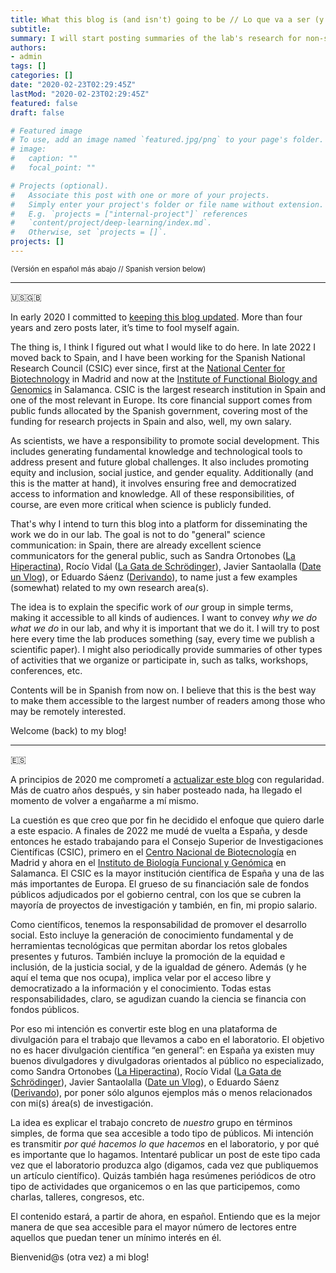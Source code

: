 ```yaml
---
title: What this blog is (and isn't) going to be // Lo que va a ser (y no va a ser) este blog
subtitle:
summary: I will start posting summaries of the lab's research for non-specialized readers (in Spanish).
authors:
- admin
tags: []
categories: []
date: "2020-02-23T02:29:45Z"
lastMod: "2020-02-23T02:29:45Z"
featured: false
draft: false

# Featured image
# To use, add an image named `featured.jpg/png` to your page's folder. 
# image:
#   caption: ""
#   focal_point: ""

# Projects (optional).
#   Associate this post with one or more of your projects.
#   Simply enter your project's folder or file name without extension.
#   E.g. `projects = ["internal-project"]` references 
#   `content/project/deep-learning/index.md`.
#   Otherwise, set `projects = []`.
projects: []
---
```


<small>(Versión en español más abajo // Spanish version below)</small>

---

:us::uk:

In early 2020 I committed to [keeping this blog updated](https://jdiazc9.github.io/post/20200123_my-first-blog-entry/). More than four years and zero posts later, it’s time to fool myself again.

The thing is, I think I figured out what I would like to do here. In late 2022 I moved back to Spain, and I have been working for the Spanish National Research Council (CSIC) ever since, first at the [National Center for Biotechnology](http://www.cnb.csic.es/index.php/en) in Madrid and now at the [Institute of Functional Biology and Genomics](https://ibfg.usal-csic.es/index-en.php) in Salamanca. CSIC is the largest research institution in Spain and one of the most relevant in Europe. Its core financial support comes from public funds allocated by the Spanish government, covering most of the funding for research projects in Spain and also, well, my own salary.

As scientists, we have a responsibility to promote social development. This includes generating fundamental knowledge and technological tools to address present and future global challenges. It also includes promoting equity and inclusion, social justice, and gender equality. Additionally (and this is the matter at hand), it involves ensuring free and democratized access to information and knowledge. All of these responsibilities, of course, are even more critical when science is publicly funded.

That's why I intend to turn this blog into a platform for disseminating the work we do in our lab. The goal is not to do "general" science communication: in Spain, there are already excellent science communicators for the general public, such as Sandra Ortonobes ([La Hiperactina](https://www.youtube.com/@Lahiperactina)), Rocío Vidal ([La Gata de Schrödinger](https://www.youtube.com/channel/UCoXtmmnLCbXDiSo8GxsmOzA)), Javier Santaolalla ([Date un Vlog](https://www.youtube.com/@dateunvlog)), or Eduardo Sáenz ([Derivando](https://www.youtube.com/@Derivando)), to name just a few examples (somewhat) related to my own research area(s).

The idea is to explain the specific work of _our_ group in simple terms, making it accessible to all kinds of audiences. I want to convey _why we do what we do_ in our lab, and why it is important that we do it. I will try to post here every time the lab produces something (say, every time we publish a scientific paper). I might also periodically provide summaries of other types of activities that we organize or participate in, such as talks, workshops, conferences, etc.

Contents will be in Spanish from now on. I believe that this is the best way to make them accessible to the largest number of readers among those who may be remotely interested.

Welcome (back) to my blog!

---

:es:

A principios de 2020 me comprometí a [actualizar este blog](https://jdiazc9.github.io/post/20200123_my-first-blog-entry/) con regularidad. Más de cuatro años después, y sin haber posteado nada, ha llegado el momento de volver a engañarme a mí mismo.

La cuestión es que creo que por fin he decidido el enfoque que quiero darle a este espacio. A finales de 2022 me mudé de vuelta a España, y desde entonces he estado trabajando para el Consejo Superior de Investigaciones Científicas (CSIC), primero en el [Centro Nacional de Biotecnología](http://www.cnb.csic.es/index.php/en) en Madrid y ahora en el [Instituto de Biología Funcional y Genómica](https://ibfg.usal-csic.es/index-en.php) en Salamanca. El CSIC es la mayor institución científica de España y una de las más importantes de Europa. El grueso de su financiación sale de fondos públicos adjudicados por el gobierno central, con los que se cubren la mayoría de proyectos de investigación y también, en fin, mi propio salario.

Como científicos, tenemos la responsabilidad de promover el desarrollo social. Esto incluye la generación de conocimiento fundamental y de herramientas tecnológicas que permitan abordar los retos globales presentes y futuros. También incluye la promoción de la equidad e inclusión, de la justicia social, y de la igualdad de género. Además (y he aquí el tema que nos ocupa), implica velar por el acceso libre y democratizado a la información y el conocimiento. Todas estas responsabilidades, claro, se agudizan cuando la ciencia se financia con fondos públicos.

Por eso mi intención es convertir este blog en una plataforma de divulgación para el trabajo que llevamos a cabo en el laboratorio. El objetivo no es hacer divulgación científica “en general”: en España ya existen muy buenos divulgadores y divulgadoras orientados al público no especializado, como Sandra Ortonobes ([La Hiperactina](https://www.youtube.com/@Lahiperactina)), Rocío Vidal ([La Gata de Schrödinger](https://www.youtube.com/channel/UCoXtmmnLCbXDiSo8GxsmOzA)), Javier Santaolalla ([Date un Vlog](https://www.youtube.com/@dateunvlog)), o Eduardo Sáenz ([Derivando](https://www.youtube.com/@Derivando)), por poner sólo algunos ejemplos más o menos relacionados con mi(s) área(s) de investigación.


La idea es explicar el trabajo concreto de _nuestro_ grupo en términos simples, de forma que sea accesible a todo tipo de públicos. Mi intención es transmitir _por qué hacemos lo que hacemos_ en el laboratorio, y por qué es importante que lo hagamos. Intentaré publicar un post de este tipo cada vez que el laboratorio produzca algo (digamos, cada vez que publiquemos un artículo científico). Quizás también haga resúmenes periódicos de otro tipo de actividades que organicemos o en las que participemos, como charlas, talleres, congresos, etc.

El contenido estará, a partir de ahora, en español. Entiendo que es la mejor manera de que sea accesible para el mayor número de lectores entre aquellos que puedan tener un mínimo interés en él.

Bienvenid@s (otra vez) a mi blog!


